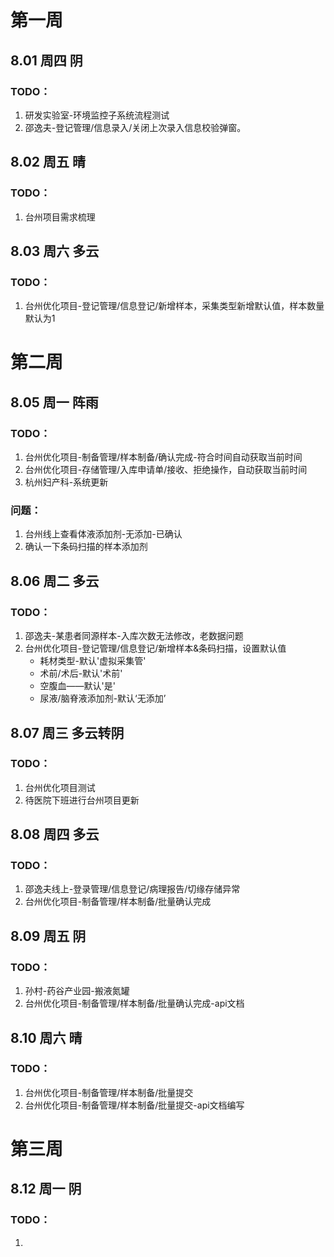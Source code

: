 # 第一周

## 8.01 周四 阴

### TODO：

1. 研发实验室-环境监控子系统流程测试
2. 邵逸夫-登记管理/信息录入/关闭上次录入信息校验弹窗。

## 8.02 周五 晴

### TODO：

1. 台州项目需求梳理

## 8.03 周六 多云

### TODO：

1. 台州优化项目-登记管理/信息登记/新增样本，采集类型新增默认值，样本数量默认为1

# 第二周

## 8.05 周一 阵雨

### TODO：

1. 台州优化项目-制备管理/样本制备/确认完成-符合时间自动获取当前时间
2. 台州优化项目-存储管理/入库申请单/接收、拒绝操作，自动获取当前时间
3. 杭州妇产科-系统更新

### 问题：

1. 台州线上查看体液添加剂-无添加-已确认
2. 确认一下条码扫描的样本添加剂

## 8.06 周二 多云

### TODO：

1. 邵逸夫-某患者同源样本-入库次数无法修改，老数据问题
2. 台州优化项目-登记管理/信息登记/新增样本&条码扫描，设置默认值
   * 耗材类型-默认'虚拟采集管'
   * 术前/术后-默认'术前'
   * 空腹血——默认'是'
   * 尿液/脑脊液添加剂-默认‘无添加’

## 8.07 周三 多云转阴

### TODO：

1. 台州优化项目测试
1. 待医院下班进行台州项目更新

## 8.08 周四 多云

### TODO：

1. 邵逸夫线上-登录管理/信息登记/病理报告/切缘存储异常
1. 台州优化项目-制备管理/样本制备/批量确认完成

## 8.09 周五 阴

### TODO：

1. 孙村-药谷产业园-搬液氮罐
2. 台州优化项目-制备管理/样本制备/批量确认完成-api文档

## 8.10 周六 晴

### TODO：

1. 台州优化项目-制备管理/样本制备/批量提交
1. 台州优化项目-制备管理/样本制备/批量提交-api文档编写

# 第三周

## 8.12 周一 阴

### TODO：

1. 

